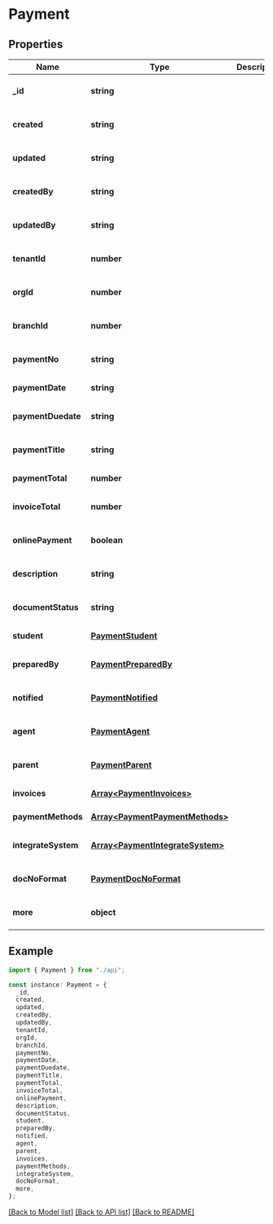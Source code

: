 # Payment

## Properties

| Name                | Type                                                                 | Description | Notes                             |
| ------------------- | -------------------------------------------------------------------- | ----------- | --------------------------------- |
| **\_id**            | **string**                                                           |             | [optional] [default to undefined] |
| **created**         | **string**                                                           |             | [optional] [default to undefined] |
| **updated**         | **string**                                                           |             | [optional] [default to undefined] |
| **createdBy**       | **string**                                                           |             | [optional] [default to undefined] |
| **updatedBy**       | **string**                                                           |             | [optional] [default to undefined] |
| **tenantId**        | **number**                                                           |             | [optional] [default to undefined] |
| **orgId**           | **number**                                                           |             | [optional] [default to undefined] |
| **branchId**        | **number**                                                           |             | [optional] [default to undefined] |
| **paymentNo**       | **string**                                                           |             | [optional] [default to undefined] |
| **paymentDate**     | **string**                                                           |             | [default to undefined]            |
| **paymentDuedate**  | **string**                                                           |             | [optional] [default to undefined] |
| **paymentTitle**    | **string**                                                           |             | [optional] [default to undefined] |
| **paymentTotal**    | **number**                                                           |             | [default to undefined]            |
| **invoiceTotal**    | **number**                                                           |             | [optional] [default to undefined] |
| **onlinePayment**   | **boolean**                                                          |             | [optional] [default to undefined] |
| **description**     | **string**                                                           |             | [optional] [default to undefined] |
| **documentStatus**  | **string**                                                           |             | [optional] [default to undefined] |
| **student**         | [**PaymentStudent**](PaymentStudent.md)                              |             | [default to undefined]            |
| **preparedBy**      | [**PaymentPreparedBy**](PaymentPreparedBy.md)                        |             | [optional] [default to undefined] |
| **notified**        | [**PaymentNotified**](PaymentNotified.md)                            |             | [optional] [default to undefined] |
| **agent**           | [**PaymentAgent**](PaymentAgent.md)                                  |             | [optional] [default to undefined] |
| **parent**          | [**PaymentParent**](PaymentParent.md)                                |             | [optional] [default to undefined] |
| **invoices**        | [**Array&lt;PaymentInvoices&gt;**](PaymentInvoices.md)               |             | [default to undefined]            |
| **paymentMethods**  | [**Array&lt;PaymentPaymentMethods&gt;**](PaymentPaymentMethods.md)   |             | [default to undefined]            |
| **integrateSystem** | [**Array&lt;PaymentIntegrateSystem&gt;**](PaymentIntegrateSystem.md) |             | [optional] [default to undefined] |
| **docNoFormat**     | [**PaymentDocNoFormat**](PaymentDocNoFormat.md)                      |             | [optional] [default to undefined] |
| **more**            | **object**                                                           |             | [optional] [default to undefined] |

## Example

```typescript
import { Payment } from "./api";

const instance: Payment = {
  _id,
  created,
  updated,
  createdBy,
  updatedBy,
  tenantId,
  orgId,
  branchId,
  paymentNo,
  paymentDate,
  paymentDuedate,
  paymentTitle,
  paymentTotal,
  invoiceTotal,
  onlinePayment,
  description,
  documentStatus,
  student,
  preparedBy,
  notified,
  agent,
  parent,
  invoices,
  paymentMethods,
  integrateSystem,
  docNoFormat,
  more,
};
```

[[Back to Model list]](../README.md#documentation-for-models) [[Back to API list]](../README.md#documentation-for-api-endpoints) [[Back to README]](../README.md)
